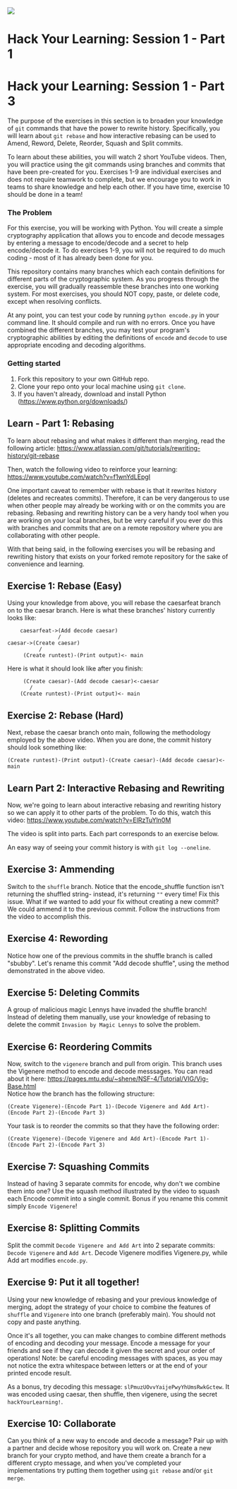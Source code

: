 <div>
<img src="http://drive.google.com/uc?export=view&id=1MADw5CwZYysojTdKwgfJEJpAHdO1Jxoq">
<h1 style="font-family: -apple-system, BlinkMacSystemFont, 'Space Mono', sans-serif;">Hack Your Learning: Session 1 - Part 1
</h1>
</div>

# Hack your Learning: Session 1 - Part 3

The purpose of the exercises in this section is to broaden your knowledge of `git` commands that have the power to rewrite history. Specifically, you will learn about `git rebase` and how interactive rebasing can be used to Amend, Reword, Delete, Reorder, Squash and Split commits.

To learn about these abilities, you will watch 2 short YouTube videos. Then, you will practice using the git commands using branches and commits that have been pre-created for you. Exercises 1-9 are individual exercises and does not require teamwork to complete, but we encourage you to work in teams to share knowledge and help each other. If you have time, exercise 10 should be done in a team!

### The Problem

For this exercise, you will be working with Python. You will create a simple cryptography application that allows you to encode and decode messages by entering a message to encode/decode and a secret to help encode/decode it. To do exercises 1-9, you will not be required to do much coding - most of it has already been done for you. 

This repository contains many branches which each contain definitions for different parts of the cryptographic system. As you progress through the exercise, you will gradually reassemble these branches into one working system. For most exercises, you should NOT copy, paste, or delete code, except when resolving conflicts.

At any point, you can test your code by running `python encode.py` in your command line. It should compile and run with no errors. Once you have combined the different branches, you may test your program's cryptographic abilities by editing the definitions of `encode` and `decode` to use appropriate encoding and decoding algorithms.

### Getting started

1. Fork this repository to your own GitHub repo. 
2. Clone your repo onto your local machine using `git clone`.
3. If you haven't already, download and install Python (https://www.python.org/downloads/)

## Learn - Part 1: Rebasing

To learn about rebasing and what makes it different than merging, read the following article: https://www.atlassian.com/git/tutorials/rewriting-history/git-rebase

Then, watch the following video to reinforce your learning:
https://www.youtube.com/watch?v=f1wnYdLEpgI

One important caveat to remember with rebase is that it rewrites history (deletes and recreates commits). Therefore, it can be very dangerous to use when other people may already be working with or on the commits you are rebasing. Rebasing and rewriting history can be a very handy tool when you are working on your local branches, but be very careful if you ever do this with branches and commits that are on a remote repository where you are collaborating with other people.

With that being said, in the following exercises you will be rebasing and rewriting history that exists on your forked remote repository for the sake of convenience and learning.

## Exercise 1: Rebase (Easy)

Using your knowledge from above, you will rebase the caesarfeat branch on to the caesar branch.
Here is what these branches' history currently looks like:

```
    caesarfeat->(Add decode caesar)
                /
caesar->(Create caesar)
          /
     (Create runtest)-(Print output)<- main
```

Here is what it should look like after you finish:

```
     (Create caesar)-(Add decode caesar)<-caesar
       /
    (Create runtest)-(Print output)<- main
```

## Exercise 2: Rebase (Hard)

Next, rebase the caesar branch onto main, following the methodology employed by the above video. When you are done, the commit history should look something like:

`(Create runtest)-(Print output)-(Create caesar)-(Add decode caesar)<- main`

## Learn Part 2: Interactive Rebasing and Rewriting

Now, we're going to learn about interactive rebasing and rewriting history so we can apply it to other parts of the problem. To do this, watch this video: https://www.youtube.com/watch?v=ElRzTuYln0M

The video is split into parts. Each part corresponds to an exercise below. 

An easy way of seeing your commit history is with `git log --oneline`.

## Exercise 3: Ammending

Switch to the `shuffle` branch. Notice that the encode_shuffle function isn't returning the shuffled string- instead, it's returning `""` every time! Fix this issue. What if we wanted to add your fix without creating a new commit? We could ammend it to the previous commit. Follow the instructions from the video to accomplish this.

## Exercise 4: Rewording

Notice how one of the previous commits in the shuffle branch is called "sbubby". Let's rename this commit "Add decode shuffle", using the method demonstrated in the above video.

## Exercise 5: Deleting Commits

A group of malicious magic Lennys have invaded the shuffle branch! Instead of deleting them manually, use your knowledge of rebasing to delete the commit `Invasion by Magic Lennys` to solve the problem. 

## Exercise 6: Reordering Commits

Now, switch to the `vigenere` branch and pull from origin. This branch uses the Vigenere method to encode and decode messsages. You can read about it here: https://pages.mtu.edu/~shene/NSF-4/Tutorial/VIG/Vig-Base.html  
Notice how the branch has the following structure:

`(Create Vigenere)-(Encode Part 1)-(Decode Vigenere and Add Art)-(Encode Part 2)-(Encode Part 3)`

Your task is to reorder the commits so that they have the following order:

`(Create Vigenere)-(Decode Vigenere and Add Art)-(Encode Part 1)-(Encode Part 2)-(Encode Part 3)`

## Exercise 7: Squashing Commits

Instead of having 3 separate commits for encode, why don't we combine them into one? Use the squash method illustrated by the video to squash each Encode commit into a single commit. Bonus if you rename this commit simply `Encode Vigenere`!

## Exercise 8: Splitting Commits

Split the commit `Decode Vigenere and Add Art` into 2 separate commits: `Decode Vigenere` and `Add Art`. Decode Vigenere modifies Vigenere.py, while Add art modifies `encode.py`.

## Exercise 9: Put it all together!

Using your new knowledge of rebasing and your previous knowledge of merging, adopt the strategy of your choice to combine the features of `shuffle` and `Vigenere` into one branch (preferably main). You should not copy and paste anything.

Once it's all together, you can make changes to combine different methods of encoding and decoding your message. Encode a message for your friends and see if they can decode it given the secret and your order of operations! Note: be careful encoding messages with spaces, as you may not notice the extra whitespace between letters or at the end of your printed encode result. 

As a bonus, try decoding this message: `slPmuzUOvvYaijePwyYhUmsRwkGctew`. It was encoded using caesar, then shuffle, then vigenere, using the secret `hackYourLearning!`. 

## Exercise 10: Collaborate

Can you think of a new way to encode and decode a message? Pair up with a partner and decide whose repository you will work on. Create a new branch for your crypto method, and have them create a branch for a different crypto message, and when you've completed your implementations try putting them together using `git rebase` and/or `git merge`.  